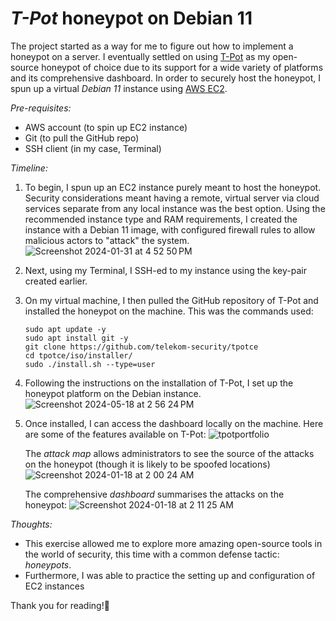 # _T-Pot_ honeypot on Debian 11

The project started as a way for me to figure out how to implement a honeypot on a server. I eventually settled on using [T-Pot](https://github.com/telekom-security/tpotce) as my open-source honeypot of choice due to its support for a wide variety of platforms and its comprehensive dashboard. In order to securely host the honeypot, I spun up a virtual _Debian 11_ instance using [AWS EC2](https://aws.amazon.com/).

*Pre-requisites:*
- AWS account (to spin up EC2 instance)
- Git (to pull the GitHub repo)
- SSH client (in my case, Terminal)

*Timeline:*
1. To begin, I spun up an EC2 instance purely meant to host the honeypot. Security considerations meant having a remote, virtual server via cloud services separate from any local instance was the best option. Using the recommended instance type and RAM requirements, I created the instance with a Debian 11 image, with configured firewall rules to allow malicious actors to "attack" the system.
   ![Screenshot 2024-01-31 at 4 52 50 PM](https://github.com/soons1/honeypot-project/assets/103474763/aac32301-0c76-4258-8ce6-1f5c1a3fd55d)
2. Next, using my Terminal, I SSH-ed to my instance using the key-pair created earlier.
3. On my virtual machine, I then pulled the GitHub repository of T-Pot and installed the honeypot on the machine. This was the commands used:
   ```
   sudo apt update -y 
   sudo apt install git -y
   git clone https://github.com/telekom-security/tpotce
   cd tpotce/iso/installer/
   sudo ./install.sh --type=user
   ```
4. Following the instructions on the installation of T-Pot, I set up the honeypot platform on the Debian instance.
   ![Screenshot 2024-05-18 at 2 56 24 PM](https://github.com/soons1/honeypot-project/assets/103474763/89eab605-bb8c-44c6-99e2-94aa665df234)
5. Once installed, I can access the dashboard locally on the machine. Here are some of the features available on T-Pot:
   ![tpotportfolio](https://github.com/soons1/honeypot-project/assets/103474763/eb6b82b1-d9a2-43c7-81e9-9febdcbd8722)

   The *attack map* allows administrators to see the source of the attacks on the honeypot (though it is likely to be spoofed locations)
   ![Screenshot 2024-01-18 at 2 00 24 AM](https://github.com/soons1/honeypot-project/assets/103474763/ae340f46-c718-4be9-86a4-eeac12037dc3)

   The comprehensive *dashboard* summarises the attacks on the honeypot:
   ![Screenshot 2024-01-18 at 2 11 25 AM](https://github.com/soons1/honeypot-project/assets/103474763/98bf9d92-9196-4fdd-8404-ab93c3b82ee3)

*Thoughts:*
- This exercise allowed me to explore more amazing open-source tools in the world of security, this time with a common defense tactic: _honeypots_.
- Furthermore, I was able to practice the setting up and configuration of EC2 instances

Thank you for reading!🍯
